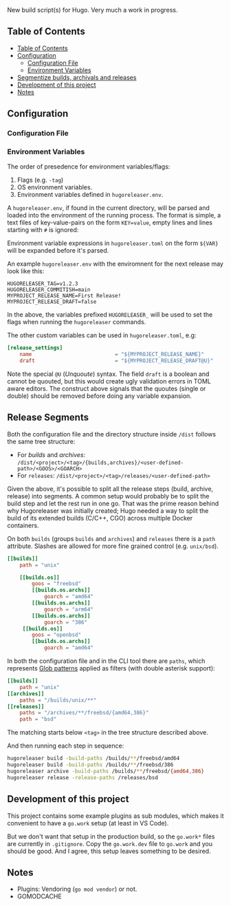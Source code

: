 New build script(s) for Hugo. Very much a work in progress.

## Table of Contents

* [Table of Contents](#table-of-contents)
* [Configuration](#configuration)
    * [Configuration File](#configuration-file)
    * [Environment Variables](#environment-variables)
* [Segmentize builds, archivals and releases](#segmentize-builds-archivals-and-releases)
* [Development of this project](#development-of-this-project)
* [Notes](#notes)

## Configuration

### Configuration File

### Environment Variables

The order of presedence for environment variables/flags:

1. Flags (e.g. `-tag`)
2. OS environment variables.
3. Environment variables defined in `hugoreleaser.env`.

A `hugoreleaser.env`, if found in the current directory, will be parsed and loaded into the environment of the running process. The format is simple, a text files of key-value-pairs on the form `KEY=value`, empty lines and lines starting with `#` is ignored:

Environment variable expressions in `hugoreleaser.toml` on the form `${VAR}` will be expanded before it's parsed.

An example `hugoreleaser.env` with the enviromnent for the next release may look like this:

```
HUGORELEASER_TAG=v1.2.3
HUGORELEASER_COMMITISH=main
MYPROJECT_RELEASE_NAME=First Release!
MYPROJECT_RELEASE_DRAFT=false
```

In the above, the variables prefixed `HUGORELEASER_` will be used to set the flags when running the `hugoreleaser` commands.

The other custom variables can be used in `hugoreleaser.toml`, e.g:

```toml
[release_settings]
    name                           = "${MYPROJECT_RELEASE_NAME}"
    draft                          = "${MYPROJECT_RELEASE_DRAFT@U}"
```

Note the special `@U` (_Unquoute_) syntax. The field `draft` is a boolean and cannot be quouted, but this would create ugly validation errors in TOML aware editors. The construct above signals that the quoutes (single or double) should be removed before doing any variable expansion.


## Release Segments

Both the configuration file and the directory structure inside `/dist` follows the same tree structure: 

* For *builds* and *archives*: `/dist/<project>/<tag>/{builds,archives}/<user-defined-path>/<GOOS>/<GOARCH>`
* For `releases`: `/dist/<project>/<tag>/releases/<user-defined-path>`

Given the above, it's possible to split all the release steps (build, archive, release) into segments. A common setup would probably be to split the build step and let the rest run in one go. That was the prime reason behind why Hugoreleaser was initially created; Hugo needed a way to split the build of its extended builds (C/C++, CGO) across multiple Docker containers.

On both `builds` (groups `builds` and `archives`) and `releases` there is a `path` attribute. Slashes are allowed for more fine grained control (e.g. `unix/bsd`).

```toml
[[builds]]
    path = "unix"

    [[builds.os]]
        goos = "freebsd"
        [[builds.os.archs]]
            goarch = "amd64"
        [[builds.os.archs]]
            goarch = "arm64"
        [[builds.os.archs]]
            goarch = "386"
     [[builds.os]]
        goos = "openbsd"
        [[builds.os.archs]]
            goarch = "amd64"
```

In both the configuration file and in the CLI tool there are `paths`, which represents [Glob patterns](https://github.com/gobwas/glob) applied as filters (with double asterisk support):

```toml
[[builds]]
    path = "unix"
[[archives]]
    paths = "/builds/unix/**"
[[releases]]
    paths = "/archives/**/freebsd/{amd64,386}"
    path = "bsd"
```

The matching starts below `<tag>` in the tree structure described above.

And then running each step in sequence:

```bash
hugoreleaser build -build-paths /builds/**/freebsd/amd64
hugoreleaser build -build-paths /builds/**/freebsd/386
hugoreleaser archive -build-paths /builds/**/freebsd/{amd64,386}
hugoreleaser release -release-paths /releases/bsd
```


## Development of this project

This project contains some example plugins as sub modules, which makes it convenient to have a `go.work` setup (at least in VS Code).

But we don't want that setup in the production build, so the `go.work*` files are currently in `.gitignore`. Copy the `go.work.dev` file to `go.work` and you should be good. And I agree, this setup leaves something to be desired.

## Notes

* Plugins: Vendoring (`go mod vendor`) or not.
* GOMODCACHE